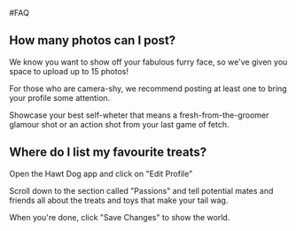 #FAQ

## How many photos can I post?

We know you want to show off your fabulous furry face, so we've given you space to upload up to 15 photos!

For those who are camera-shy, we recommend posting at least one to bring your profile some attention. 

Showcase your best self-wheter that means a fresh-from-the-groomer glamour shot or an action shot from your last game of fetch. 

## Where do I list my favourite treats?

Open the Hawt Dog app and click on "Edit Profile"

Scroll down to the section called "Passions" and tell potential mates and friends all about the treats and toys that make your tail wag. 

When you're done, click "Save Changes" to show the world. 
